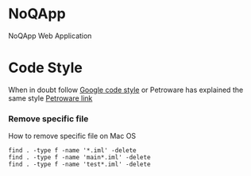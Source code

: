 NoQApp
=======

NoQApp Web Application

Code Style
==========

When in doubt follow [Google code style](https://google.github.io/styleguide/javaguide.html)
or Petroware has explained the same style [Petroware link](https://petroware.no/javastyle.html)

### Remove specific file

How to remove specific file on Mac OS

    find . -type f -name '*.iml' -delete
    find . -type f -name 'main*.iml' -delete
    find . -type f -name 'test*.iml' -delete
